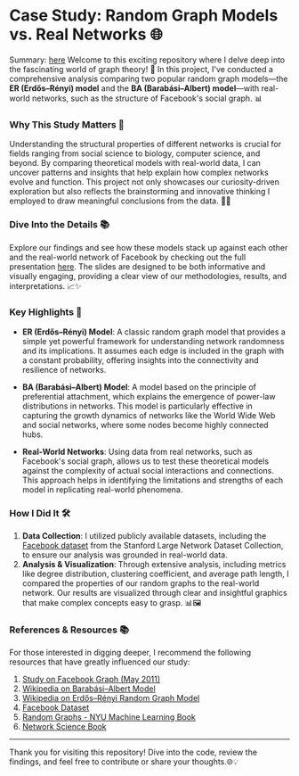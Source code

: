 # Case Study: Random Graph Models vs. Real Networks 🌐
Summary: [here](https://docs.google.com/presentation/d/e/2PACX-1vTtmqViUhvGfKv9l7vQ-CA0uiJAoVHsTx2HKNyalixFWNvg6azr8HUVg1jwZWhm1w/pub?start=false&loop=false&delayms=3000)
Welcome to this exciting repository where I delve deep into the fascinating world of graph theory! 🎉 In this project, I've conducted a comprehensive analysis comparing two popular random graph models—the **ER (Erdős–Rényi) model** and the **BA (Barabási–Albert) model**—with real-world networks, such as the structure of Facebook's social graph. 📊

### Why This Study Matters 🧐

Understanding the structural properties of different networks is crucial for fields ranging from social science to biology, computer science, and beyond. By comparing theoretical models with real-world data, I can uncover patterns and insights that help explain how complex networks evolve and function. This project not only showcases our curiosity-driven exploration but also reflects the brainstorming and innovative thinking I employed to draw meaningful conclusions from the data. 🧠💡

### Dive Into the Details 📚

Explore our findings and see how these models stack up against each other and the real-world network of Facebook by checking out the full presentation [here](https://docs.google.com/presentation/d/e/2PACX-1vTtmqViUhvGfKv9l7vQ-CA0uiJAoVHsTx2HKNyalixFWNvg6azr8HUVg1jwZWhm1w/pub?start=false&loop=false&delayms=3000). The slides are designed to be both informative and visually engaging, providing a clear view of our methodologies, results, and interpretations. 📈✨

### Key Highlights 🌟

- **ER (Erdős–Rényi) Model**: A classic random graph model that provides a simple yet powerful framework for understanding network randomness and its implications. It assumes each edge is included in the graph with a constant probability, offering insights into the connectivity and resilience of networks.

- **BA (Barabási–Albert) Model**: A model based on the principle of preferential attachment, which explains the emergence of power-law distributions in networks. This model is particularly effective in capturing the growth dynamics of networks like the World Wide Web and social networks, where some nodes become highly connected hubs.

- **Real-World Networks**: Using data from real networks, such as Facebook's social graph, allows us to test these theoretical models against the complexity of actual social interactions and connections. This approach helps in identifying the limitations and strengths of each model in replicating real-world phenomena.

### How I Did It 🛠️

1. **Data Collection**: I utilized publicly available datasets, including the [Facebook dataset](https://snap.stanford.edu/data/ego-Facebook.html) from the Stanford Large Network Dataset Collection, to ensure our analysis was grounded in real-world data.
2. **Analysis & Visualization**: Through extensive analysis, including metrics like degree distribution, clustering coefficient, and average path length, I compared the properties of our random graphs to the real-world network. Our results are visualized through clear and insightful graphics that make complex concepts easy to grasp. 📊🖼️

### References & Resources 📚

For those interested in digging deeper, I recommend the following resources that have greatly influenced our study:

1. [Study on Facebook Graph (May 2011)](https://www.researchgate.net/publication/51956889_The_Anatomy_of_the_Facebook_Social_Graph)
2. [Wikipedia on Barabási–Albert Model](https://en.wikipedia.org/wiki/Barab%C3%A1si%E2%80%93Albert_model)
3. [Wikipedia on Erdős–Rényi Random Graph Model](https://en.wikipedia.org/wiki/Erd%C5%91s%E2%80%93R%C3%A9nyi_model)
4. [Facebook Dataset](https://snap.stanford.edu/data/ego-Facebook.html)
5. [Random Graphs - NYU Machine Learning Book](https://cs.nyu.edu/~mohri/mlbook/)
6. [Network Science Book](http://networksciencebook.com/)

---

Thank you for visiting this repository! Dive into the code, review the findings, and feel free to contribute or share your thoughts.🌐💡

